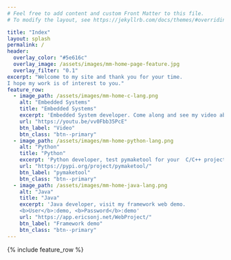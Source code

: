 ```yaml
---
# Feel free to add content and custom Front Matter to this file.
# To modify the layout, see https://jekyllrb.com/docs/themes/#overriding-theme-defaults

title: "Index"
layout: splash
permalink: /
header:
  overlay_color: "#5e616c"
  overlay_image: /assets/images/mm-home-page-feature.jpg
  overlay_filter: "0.1"
excerpt: "Welcome to my site and thank you for your time.
I hope my work is of interest to you."
feature_row:
  - image_path: /assets/images/mm-home-c-lang.png
    alt: "Embedded Systems"
    title: "Embedded Systems"
    excerpt: 'Embedded System developer. Come along and see my video aboud multimedia and VoIP system. (opus, RTOS, LwIP, HTTP Server)'
    url: "https://youtu.be/vv0Fbb35PcE"
    btn_label: "Video"
    btn_class: "btn--primary"
  - image_path: /assets/images/mm-home-python-lang.png
    alt: "Python"
    title: "Python"
    excerpt: 'Python developer, test pymaketool for your  C/C++ projects'
    url: "https://pypi.org/project/pymaketool/"
    btn_label: "pymaketool"
    btn_class: "btn--primary"
  - image_path: /assets/images/mm-home-java-lang.png
    alt: "Java"
    title: "Java"
    excerpt: 'Java developer, visit my framework web demo.
    <b>User</b>:demo, <b>Password</b>:demo'
    url: "https://app.ericsonj.net/WebProject/"
    btn_label: "Framework demo"
    btn_class: "btn--primary"
---
```


{% include feature_row %}